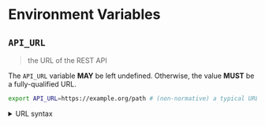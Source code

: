 # Environment Variables

## `API_URL`

> the URL of the REST API

The `API_URL` variable **MAY** be left undefined. Otherwise, the value **MUST**
be a fully-qualified URL.

```bash
export API_URL=https://example.org/path # (non-normative) a typical URL for a web page
```

<details>
<summary>URL syntax</summary>

A fully-qualified URL includes both a scheme (protocol) and a hostname. URLs are
not necessarily web addresses; `https://example.org` and
`mailto:contact@example.org` are both examples of fully-qualified URLs.

</details>
